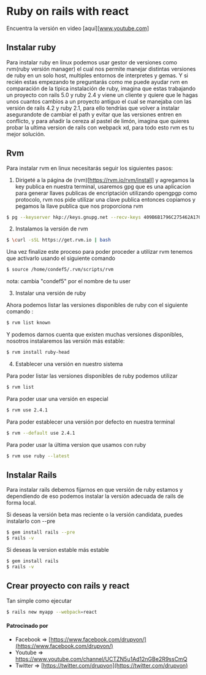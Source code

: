 # Ruby on rails with react

Encuentra la versión en video [aquí][www.youtube.com]
 
## Instalar ruby

Para instalar ruby en linux podemos usar gestor de versiones como rvm(ruby versión manager) el cual nos permite manejar distintas versiones de ruby en un solo host, multiples entornos de interpretes y gemas.
Y si recién estas empezando te preguntarás como me puede ayudar rvm en comparación de la tipica instalación de ruby, imagina que estas trabajando un proyecto con rails 5.0 y ruby 2.4 y viene un cliente y quiere que le hagas unos cuantos cambios a un proyecto antiguo el cual se manejaba con las versión de rails 4.2 y ruby 2.1, para ello tendrías que volver a instalar asegurandote de cambiar el path y evitar que las versiones entren en conflicto, y para añadir la cereza al pastel de limón, imagina que quieres probar la ultima version de rails con webpack xd, para todo esto rvm es tu mejor solución.

## Rvm

Para instalar rvm en linux necesitarás seguir los siguientes pasos:

1. Dirigeté a la página de (rvm)[https://rvm.io/rvm/install] y agregamos la key publica en nuestra terminal, usaremos gpg que es una aplicacion para generar llaves publicas de encriptación utilizando opengpgp como protocolo, rvm nos pide utilizar una clave publica entonces copiamos y pegamos la llave publica que nos proporciona rvm

```sh
$ pg --keyserver hkp://keys.gnupg.net --recv-keys 409B6B1796C275462A1703113804BB82D39DC0E3
```

2. Instalamos la versión de rvm

```sh
$ \curl -sSL https://get.rvm.io | bash
```

Una vez finalize este proceso para poder proceder a utilizar rvm tenemos que activarlo usando el siguiente comando

```sh
$ source /home/condef5/.rvm/scripts/rvm 
```

nota: cambia "condef5" por el nombre de tu user

3. Instalar una versión de ruby

Ahora podemos listar las versiones disponibles de ruby con el siguiente comando :

```sh
$ rvm list known
```

Y podemos darnos cuenta que existen muchas versiones disponibles, nosotros instalaremos las versión más estable:

```sh
$ rvm install ruby-head
```

4. Establecer una versión en nuestro sistema

Para poder listar las versiones disponibles de ruby podemos utilizar 

```sh
$ rvm list
```

Para poder usar una versión en especial 

```sh
$ rvm use 2.4.1
```

Para poder establecer una versión por defecto en nuestra terminal 

```sh
$ rvm --default use 2.4.1
```

Para poder usar la última version que usamos con ruby 

```sh
$ rvm use ruby --latest
```


## Instalar Rails 

Para instalar rails debemos fijarnos en que versión de ruby estamos y dependiendo de eso podemos instalar la versión adecuada de rails de forma local. 

Si deseas la versión beta mas reciente o la versión candidata, puedes instalarlo con --pre

```sh
$ gem install rails --pre 
$ rails -v
```

Si deseas la version estable más estable

```sh
$ gem install rails
$ rails -v
```

## Crear proyecto con rails y react

Tan simple como ejecutar

```sh
$ rails new myapp --webpack=react
```

#### Patrocinado por 

* Facebook => [https://www.facebook.com/drupvon/](https://www.facebook.com/drupvon/) 
* Youtube => https://www.youtube.com/channel/UCTZN5u1Ad12nGBe2R9ssCmQ 
* Twitter => [https://twitter.com/drupvon](https://twitter.com/drupvon)  

